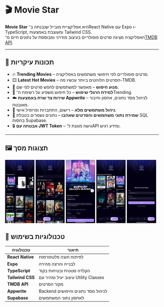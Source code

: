# 🎬 Movie Star

**Movie Star** היא אפליקציית מובייל שנבנתה ב־React Native עם Expo ו-TypeScript, ומעוצבת באמצעות Tailwind CSS.  
האפליקציה מציגה סרטים פופולריים בעיצוב מודרני ומבוססת על נתונים חיים מ־[TMDB API](https://www.themoviedb.org/documentation/api).

---

## 🚀 תכונות עיקריות

- 🔥 **Trending Movies** – סרטים פופולריים לפי חיפושי משתמשים באפליקציה.
- 🎞️ **Latest Hot Movies** – הסרטים הלוהטים ביותר עכשיו מה-TMDB.
- 🔎 **מנוע חיפוש** – מאפשר למשתמשים לחפש סרטים לפי שם.
- 🧠 **למידת הרגלי שימוש** – כל חיפוש משפיע על רשימת ה־Trending.
- ☁️ **שירות צד שרת באמצעות Appwrite** – לניהול מסד נתונים, אחסון וחיבור מאובטח.
- 👤 **ניהול משתמשים מלא** – רישום, התחברות ופרופיל אישי.
- 💾 **שמירת נתוני משתמשים והסרטים שאהבו** – נתונים נשמרים בטבלת SQL בחסות Supabase.
- 🔒 **אבטחה עם JWT Token** – גישה מוגנת ל־API ומידע רגיש.

---

## 🖼️ תצוגות מסך

<p float="left">
  <img src="./assets/screenshots/home.jpg" width="19%" />
  <img src="./assets/screenshots/search.jpg" width="19%" />
  <img src="./assets/screenshots/details.jpg" width="19%" />
  <img src="./assets/screenshots/saved.jpg" width="19%" />
  <img src="./assets/screenshots/login.jpg" width="19%" />
</p>

## 🧱 טכנולוגיות בשימוש

| טכנולוגיה       | תיאור |
|------------------|--------|
| **React Native** | לפיתוח חוצה פלטפורמות |
| **Expo**         | לבנייה והרצה מהירה |
| **TypeScript**   | הקלדה סטטית ובטיחות בקוד |
| **Tailwind CSS** | עיצוב יעיל ומהיר עם Utility Classes |
| **TMDB API**     | מקור הסרטים |
| **Appwrite**     | Backend לניהול מסד נתונים וחיפושים |
| **Supabase**     | לאחסון נתוני המשתמשים |



